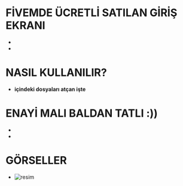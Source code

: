 # FİVEMDE ÜCRETLİ SATILAN GİRİŞ EKRANI
*
*

# NASIL KULLANILIR?

* **içindeki dosyaları atçan işte**

# ENAYİ MALI BALDAN TATLI :))
*
*



# GÖRSELLER

* ![resim](https://github.com/tahawrld/fivem-loadingscreen/assets/137644177/f228a053-f493-4e66-96d6-1d1f7fcb5a52)
